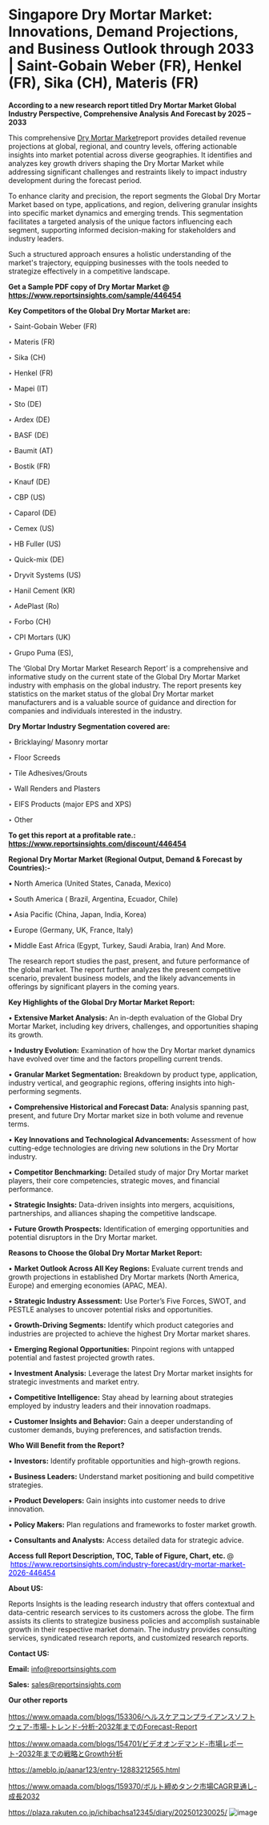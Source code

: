 # Singapore Dry Mortar Market: Innovations, Demand Projections, and Business Outlook through 2033 | Saint-Gobain Weber (FR), Henkel (FR), Sika (CH), Materis (FR)

<strong>According to a new research report titled Dry Mortar Market Global Industry Perspective, Comprehensive Analysis And Forecast by 2025 – 2033</strong>

This comprehensive <a href=https://www.reportsinsights.com/sample/446454>Dry Mortar Market</a>report provides detailed revenue projections at global, regional, and country levels, offering actionable insights into market potential across diverse geographies. It identifies and analyzes key growth drivers shaping the Dry Mortar Market while addressing significant challenges and restraints likely to impact industry development during the forecast period.

To enhance clarity and precision, the report segments the Global Dry Mortar Market based on type, applications, and region, delivering granular insights into specific market dynamics and emerging trends. This segmentation facilitates a targeted analysis of the unique factors influencing each segment, supporting informed decision-making for stakeholders and industry leaders.

Such a structured approach ensures a holistic understanding of the market's trajectory, equipping businesses with the tools needed to strategize effectively in a competitive landscape.

<strong>Get a Sample PDF copy of Dry Mortar Market </strong><strong>@<a href=https://www.reportsinsights.com/sample/446454 style=color:#0000ff;> https://www.reportsinsights.com/sample/446454</a></strong></font>

<strong>Key Competitors of the Global Dry Mortar Market are:</strong>

‣ Saint-Gobain Weber (FR)

‣ Materis (FR)

‣ Sika (CH)

‣ Henkel (FR)

‣ Mapei (IT)

‣ Sto (DE)

‣ Ardex (DE)

‣ BASF (DE)

‣ Baumit (AT)

‣ Bostik (FR)

‣ Knauf (DE)

‣ CBP (US)

‣ Caparol (DE)

‣ Cemex (US)

‣ HB Fuller (US)

‣ Quick-mix (DE)

‣ Dryvit Systems (US)

‣ Hanil Cement (KR)

‣ AdePlast (Ro)

‣ Forbo (CH)

‣ CPI Mortars (UK)

‣ Grupo Puma (ES),

The ‘Global Dry Mortar Market Research Report’ is a comprehensive and informative study on the current state of the Global Dry Mortar Market industry with emphasis on the global industry. The report presents key statistics on the market status of the global Dry Mortar market manufacturers and is a valuable source of guidance and direction for companies and individuals interested in the industry.

<strong>Dry Mortar Industry Segmentation covered are:</strong>

‣ Bricklaying/ Masonry mortar

‣ Floor Screeds

‣ Tile Adhesives/Grouts

‣ Wall Renders and Plasters

‣ EIFS Products (major EPS and XPS)

‣ Other

<strong>To get this report at a profitable rate.: <a href=https://www.reportsinsights.com/discount/446454 style=color:#0000ff;>https://www.reportsinsights.com/discount/446454</a></strong></font>

<strong>Regional Dry Mortar Market (Regional Output, Demand &amp; Forecast by Countries):-</strong>

• North America (United States, Canada, Mexico)

• South America ( Brazil, Argentina, Ecuador, Chile)

• Asia Pacific (China, Japan, India, Korea)

• Europe (Germany, UK, France, Italy)

• Middle East Africa (Egypt, Turkey, Saudi Arabia, Iran) And More.

The research report studies the past, present, and future performance of the global market. The report further analyzes the present competitive scenario, prevalent business models, and the likely advancements in offerings by significant players in the coming years.

<strong>Key Highlights of the Global Dry Mortar Market Report:</strong>

• <strong>Extensive Market Analysis:</strong> An in-depth evaluation of the Global Dry Mortar Market, including key drivers, challenges, and opportunities shaping its growth.

• <strong>Industry Evolution:</strong> Examination of how the Dry Mortar market dynamics have evolved over time and the factors propelling current trends.

• <strong>Granular Market Segmentation:</strong> Breakdown by product type, application, industry vertical, and geographic regions, offering insights into high-performing segments.

• <strong>Comprehensive Historical and Forecast Data:</strong> Analysis spanning past, present, and future Dry Mortar market size in both volume and revenue terms.

• <strong>Key Innovations and Technological Advancements:</strong> Assessment of how cutting-edge technologies are driving new solutions in the Dry Mortar industry.

• <strong>Competitor Benchmarking:</strong> Detailed study of major Dry Mortar market players, their core competencies, strategic moves, and financial performance.

• <strong>Strategic Insights:</strong> Data-driven insights into mergers, acquisitions, partnerships, and alliances shaping the competitive landscape.

• <strong>Future Growth Prospects:</strong> Identification of emerging opportunities and potential disruptors in the Dry Mortar market.

<strong>Reasons to Choose the Global Dry Mortar Market Report:</strong>

• <strong>Market Outlook Across All Key Regions:</strong> Evaluate current trends and growth projections in established Dry Mortar markets (North America, Europe) and emerging economies (APAC, MEA).

• <strong>Strategic Industry Assessment:</strong> Use Porter’s Five Forces, SWOT, and PESTLE analyses to uncover potential risks and opportunities.

• <strong>Growth-Driving Segments:</strong> Identify which product categories and industries are projected to achieve the highest Dry Mortar market shares.

• <strong>Emerging Regional Opportunities:</strong> Pinpoint regions with untapped potential and fastest projected growth rates.

• <strong>Investment Analysis:</strong> Leverage the latest Dry Mortar market insights for strategic investments and market entry.

• <strong>Competitive Intelligence:</strong> Stay ahead by learning about strategies employed by industry leaders and their innovation roadmaps.

• <strong>Customer Insights and Behavior:</strong> Gain a deeper understanding of customer demands, buying preferences, and satisfaction trends.

<strong>Who Will Benefit from the Report?</strong>

• <strong>Investors:</strong> Identify profitable opportunities and high-growth regions.

• <strong>Business Leaders:</strong> Understand market positioning and build competitive strategies.

• <strong>Product Developers:</strong> Gain insights into customer needs to drive innovation.

• <strong>Policy Makers:</strong> Plan regulations and frameworks to foster market growth.

• <strong>Consultants and Analysts:</strong> Access detailed data for strategic advice.
</ul>
<strong>Access full Report Description, TOC, Table of Figure, Chart, etc. </strong>@  <a href=https://www.reportsinsights.com/industry-forecast/dry-mortar-market-2026-446454 style=color:#0000ff;>https://www.reportsinsights.com/industry-forecast/dry-mortar-market-2026-446454</a></font>

<strong><strong>About US</strong>:</strong>

Reports Insights is the leading research industry that offers contextual and data-centric research services to its customers across the globe. The firm assists its clients to strategize business policies and accomplish sustainable growth in their respective market domain. The industry provides consulting services, syndicated research reports, and customized research reports.

<strong>Contact US:</strong>

<p class=""""><b>Email:</b> <a href=mailto:info@reportsinsights.com>info@reportsinsights.com</a></p>
<p class=""""><b>Sales:</b> <a href=mailto:sales@reportsinsights.com>sales@reportsinsights.com</a></p>

<strong>Our other reports</strong>

<a href=https://www.omaada.com/blogs/153306/ヘルスケアコンプライアンスソフトウェア-市場-トレンド-分析-2032年までのForecast-Report>https://www.omaada.com/blogs/153306/ヘルスケアコンプライアンスソフトウェア-市場-トレンド-分析-2032年までのForecast-Report</a>

<a href=https://www.omaada.com/blogs/154701/ビデオオンデマンド-市場レポート-2032年までの戦略とGrowth分析>https://www.omaada.com/blogs/154701/ビデオオンデマンド-市場レポート-2032年までの戦略とGrowth分析</a>

<a href=https://ameblo.jp/aanar123/entry-12883212565.html>https://ameblo.jp/aanar123/entry-12883212565.html</a>

<a href=https://www.omaada.com/blogs/159370/ボルト締めタンク市場CAGR見通し-成長2032>https://www.omaada.com/blogs/159370/ボルト締めタンク市場CAGR見通し-成長2032</a>

<a href=https://plaza.rakuten.co.jp/ichibachsa12345/diary/202501230025/>https://plaza.rakuten.co.jp/ichibachsa12345/diary/202501230025/</a>
![image](https://github.com/user-attachments/assets/43f46043-6ae4-4c46-b82d-1a9cf6432304)
